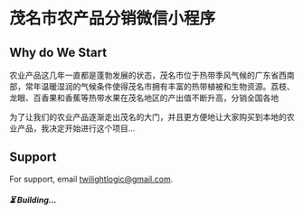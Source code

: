 # 茂名市农产品分销微信小程序

## Why do We Start

农业产品这几年一直都是蓬勃发展的状态，茂名市位于热带季风气候的广东省西南部，常年温暖湿润的气候条件使得茂名市拥有丰富的热带植被和生物资源。荔枝、龙眼、百香果和香蕉等热带水果在茂名地区的产出值不断升高，分销全国各地

为了让我们的农业产品逐渐走出茂名的大门，并且更方便地让大家购买到本地的农业产品，我决定开始进行这个项目...

## Support

For support, email twilightlogic@gmail.com.

##### ⏳ Building...
